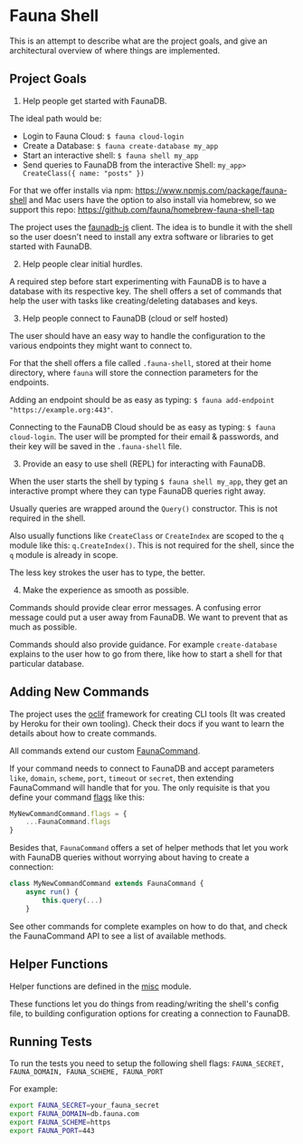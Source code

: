 # Fauna Shell #

This is an attempt to describe what are the project goals, and give an architectural overview of where things are implemented.

## Project Goals ##

1. Help people get started with FaunaDB.

The ideal path would be:

- Login to Fauna Cloud: `$ fauna cloud-login`
- Create a Database: `$ fauna create-database my_app`
- Start an interactive shell: `$ fauna shell my_app`
- Send queries to FaunaDB from the interactive Shell: `my_app> CreateClass({ name: "posts" })`

For that we offer installs via npm: https://www.npmjs.com/package/fauna-shell and Mac users have the option to also install via homebrew, so we support this repo: https://github.com/fauna/homebrew-fauna-shell-tap

The project uses the [faunadb-js](https://github.com/fauna/faunadb-js) client. The idea is to bundle it with the shell so the user doesn't need to install any extra software or libraries to get started with FaunaDB.

2. Help people clear initial hurdles.

A required step before start experimenting with FaunaDB is to have a database with its respective key. The shell offers a set of commands that help the user with tasks like creating/deleting databases and keys.

3. Help people connect to FaunaDB (cloud or self hosted)

The user should have an easy way to handle the configuration to the various endpoints they might want to connect to.

For that the shell offers a file called `.fauna-shell`, stored at their home directory, where `fauna` will store the connection parameters for the endpoints.

Adding an endpoint should be as easy as typing: `$ fauna add-endpoint "https://example.org:443"`.

Connecting to the FaunaDB Cloud should be as easy as typing: `$ fauna cloud-login`. The user will be prompted for their email & passwords, and their key will be saved in the `.fauna-shell` file.

3. Provide an easy to use shell (REPL) for interacting with FaunaDB.

When the user starts the shell by typing `$ fauna shell my_app`, they get an interactive prompt where they can type FaunaDB queries right away.

Usually queries are wrapped around the `Query()` constructor. This is not required in the shell.

Also usually functions like `CreateClass` or `CreateIndex` are scoped to the `q` module like this: `q.CreateIndex()`. This is not required for the shell, since the `q` module is already in scope.

The less key strokes the user has to type, the better.

4. Make the experience as smooth as possible.

Commands should provide clear error messages. A confusing error message could put a user away from FaunaDB. We want to prevent that as much as possible.

Commands should also provide guidance. For example `create-database` explains to the user how to go from there, like how to start a shell for that particular database.

## Adding New Commands ##

The project uses the [oclif](https://oclif.io/) framework for creating CLI tools (It was created by Heroku for their own tooling). Check their docs if you want to learn the details about how to create commands.

All commands extend our custom [FaunaCommand](https://github.com/fauna/fauna-shell/blob/master/src/lib/fauna_command.js).

If your command needs to connect to FaunaDB and accept parameters `like`, `domain`, `scheme`, `port`, `timeout` or `secret`, then extending FaunaCommand will handle that for you. The only requisite is that you define your command [flags](https://oclif.io/docs/flags.html) like this:

```javascript
MyNewCommandCommand.flags = {
	...FaunaCommand.flags
}

```

Besides that, `FaunaCommand` offers a set of helper methods that let you work with FaunaDB queries without worrying about having to create a connection:

```javascript
class MyNewCommandCommand extends FaunaCommand {
	async run() {
		this.query(...)
	}
```

See other commands for complete examples on how to do that, and check the FaunaCommand API to see a list of available methods.

## Helper Functions ##

Helper functions are defined in the [misc](https://github.com/fauna/fauna-shell/blob/master/src/lib/misc.js) module.

These functions let you do things from reading/writing the shell's config file, to building configuration options for creating a connection to FaunaDB.

## Running Tests ##

To run the tests you need to setup the following shell flags: `FAUNA_SECRET, FAUNA_DOMAIN, FAUNA_SCHEME, FAUNA_PORT`

For example:

```bash
export FAUNA_SECRET=your_fauna_secret
export FAUNA_DOMAIN=db.fauna.com
export FAUNA_SCHEME=https
export FAUNA_PORT=443
```
